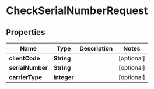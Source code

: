 

# CheckSerialNumberRequest


## Properties

| Name | Type | Description | Notes |
|------------ | ------------- | ------------- | -------------|
|**clientCode** | **String** |  |  [optional] |
|**serialNumber** | **String** |  |  [optional] |
|**carrierType** | **Integer** |  |  [optional] |



